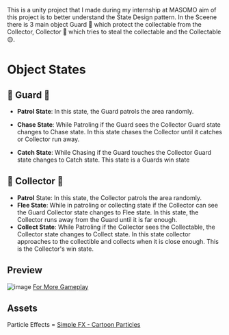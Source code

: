 This is a unity project that I made  during my internship at MASOMO aim of this project is to  better understand the State Design pattern. 
In the Sceene there is 3 main object  Guard :cop:  which protect the collectable from the Collector, Collector :imp: which tries to steal the collectable and the Collectable :yellow_circle:. 

# Object States
 ## :cop: Guard :cop:
- **Patrol State**: In this state, the Guard patrols the area randomly.

-  **Chase State**: While Patroling if the Guard sees the Collector Guard state changes to Chase state. In this state chases the Collector until it catches or Collector run away.

-  **Catch State**: While Chasing if the Guard touches the Collector  Guard state changes to Catch state. This state is a Guards win state

 ## :imp: Collector :imp:		
- **Patrol** State: In this state, the Collector patrols the area randomly.
- **Flee State**: While in patroling or collecting state if the Collector can see the Guard Collector state changes to Flee state. In this state, the Collector runs away from the Guard until it is far enough. 
- **Collect State**: While Patroling if the Collector sees the Collectable, the Collector state changes to Collect state. In this state collector approaches to the collectible and collects when it is close enough. This is the Collector's win state.
  
## Preview
![image](https://github.com/satas20/StateDesignSim/assets/84992313/44a5a104-6b64-4d46-be0e-cad313fdaa2c)
[For More Gameplay](https://youtu.be/TqAZ5baDbpg)

## Assets
Particle Effects = [Simple FX - Cartoon Particles](https://assetstore.unity.com/packages/vfx/particles/simple-fx-cartoon-particles-67834)

